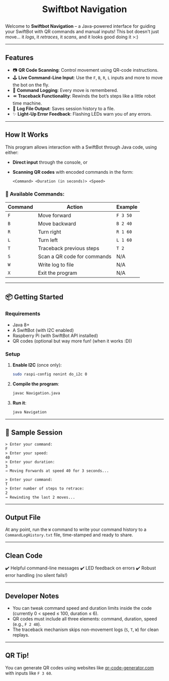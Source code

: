
# <p align="center"> Swiftbot Navigation </p>


Welcome to **Swiftbot Navigation** – a Java-powered interface for guiding your SwiftBot with QR commands and manual inputs! This bot doesn't just move... it *logs*, it *retraces*, it *scans*, and it looks good doing it >:)

---

## Features

* 📷 **QR Code Scanning**: Control movement using QR-code instructions.
* 🕹️ **Live Command-Line Input**: Use the `F`, `B`, `R`, `L` inputs and more to move the bot on the fly.
* 📜 **Command Logging**: Every move is remembered.
* ⏪ **Traceback Functionality**: Rewinds the bot’s steps like a little robot time machine.
* 📂 **Log File Output**: Saves session history to a file.
* ✨ **Light-Up Error Feedback**: Flashing LEDs warn you of any errors.

---

## How It Works

This program allows interaction with a SwiftBot through Java code, using either:

* **Direct input** through the console, or
* **Scanning QR codes** with encoded commands in the form:

  ```
  <Command> <Duration (in seconds)> <Speed>
  ```

### 📝 Available Commands:

| Command | Action                      | Example  |
| ------- | --------------------------- | -------- |
| `F`     | Move forward                | `F 3 50` |
| `B`     | Move backward               | `B 2 40` |
| `R`     | Turn right                  | `R 1 60` |
| `L`     | Turn left                   | `L 1 60` |
| `T`     | Traceback previous steps    | `T 2`    |
| `S`     | Scan a QR code for commands | N/A      |
| `W`     | Write log to file           | N/A      |
| `X`     | Exit the program            | N/A      |

---

## 📦 Getting Started

### Requirements

* Java 8+
* A SwiftBot (with I2C enabled)
* Raspberry Pi (with SwiftBot API installed)
* QR codes (optional but way more fun! (when it works :D))

### Setup

1. **Enable I2C** (once only):

   ```bash
   sudo raspi-config nonint do_i2c 0
   ```

2. **Compile the program**:

   ```bash
   javac Navigation.java
   ```

3. **Run it**:

   ```bash
   java Navigation
   ```

---

## 🧪 Sample Session

```
> Enter your command:
F
> Enter your speed:
40
> Enter your duration:
3
→ Moving Forwards at speed 40 for 3 seconds...
```

```
> Enter your command:
T
> Enter number of steps to retrace:
2
→ Rewinding the last 2 moves...
```

---

## Output File

At any point, run the `W` command to write your command history to a `CommandLogHistory.txt` file, time-stamped and ready to share.

---

## Clean Code

✔️ Helpful command-line messages
✔️ LED feedback on errors
✔️ Robust error handling (no silent fails!)

---

## Developer Notes

* You can tweak command speed and duration limits inside the code (currently 0 < speed ≤ 100, duration ≤ 6).
* QR codes must include all three elements: command, duration, speed (e.g., `F 2 40`).
* The traceback mechanism skips non-movement logs (`S`, `T`, `W`) for clean replays.

---

## QR Tip!

You can generate QR codes using websites like [qr-code-generator.com](https://www.qr-code-generator.com/) with inputs like `F 3 60`.

